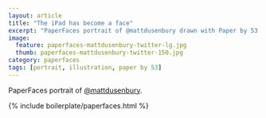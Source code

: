 ```yaml
---
layout: article
title: "The iPad has become a face"
excerpt: "PaperFaces portrait of @mattdusenbury drawn with Paper by 53 on an iPad."
image: 
  feature: paperfaces-mattdusenbury-twitter-lg.jpg
  thumb: paperfaces-mattdusenbury-twitter-150.jpg
category: paperfaces
tags: [portrait, illustration, paper by 53]
---
```


PaperFaces portrait of [@mattdusenbury](http://twitter.com/mattdusenbury).

{% include boilerplate/paperfaces.html %}